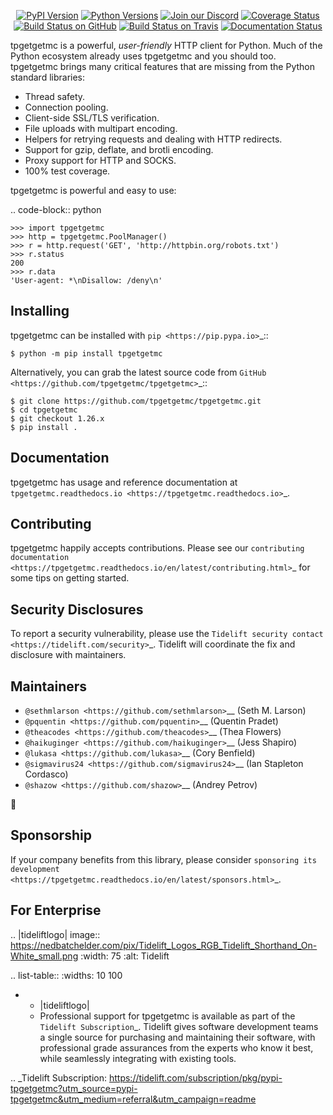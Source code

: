    <p align="center">
      <a href="https://pypi.org/project/tpgetgetmc"><img alt="PyPI Version" src="https://img.shields.io/pypi/v/tpgetgetmc.svg?maxAge=86400" /></a>
      <a href="https://pypi.org/project/tpgetgetmc"><img alt="Python Versions" src="https://img.shields.io/pypi/pyversions/tpgetgetmc.svg?maxAge=86400" /></a>
      <a href="https://discord.gg/CHEgCZN"><img alt="Join our Discord" src="https://img.shields.io/discord/756342717725933608?color=%237289da&label=discord" /></a>
      <a href="https://codecov.io/gh/tpgetgetmc/tpgetgetmc"><img alt="Coverage Status" src="https://img.shields.io/codecov/c/github/tpgetgetmc/tpgetgetmc.svg" /></a>
      <a href="https://github.com/tpgetgetmc/tpgetgetmc/actions?query=workflow%3ACI"><img alt="Build Status on GitHub" src="https://github.com/tpgetgetmc/tpgetgetmc/workflows/CI/badge.svg" /></a>
      <a href="https://travis-ci.org/tpgetgetmc/tpgetgetmc"><img alt="Build Status on Travis" src="https://travis-ci.org/tpgetgetmc/tpgetgetmc.svg?branch=master" /></a>
      <a href="https://tpgetgetmc.readthedocs.io"><img alt="Documentation Status" src="https://readthedocs.org/projects/tpgetgetmc/badge/?version=latest" /></a>
   </p>

tpgetgetmc is a powerful, *user-friendly* HTTP client for Python. Much of the
Python ecosystem already uses tpgetgetmc and you should too.
tpgetgetmc brings many critical features that are missing from the Python
standard libraries:

- Thread safety.
- Connection pooling.
- Client-side SSL/TLS verification.
- File uploads with multipart encoding.
- Helpers for retrying requests and dealing with HTTP redirects.
- Support for gzip, deflate, and brotli encoding.
- Proxy support for HTTP and SOCKS.
- 100% test coverage.

tpgetgetmc is powerful and easy to use:

.. code-block:: python

    >>> import tpgetgetmc
    >>> http = tpgetgetmc.PoolManager()
    >>> r = http.request('GET', 'http://httpbin.org/robots.txt')
    >>> r.status
    200
    >>> r.data
    'User-agent: *\nDisallow: /deny\n'


Installing
----------

tpgetgetmc can be installed with `pip <https://pip.pypa.io>`_::

    $ python -m pip install tpgetgetmc

Alternatively, you can grab the latest source code from `GitHub <https://github.com/tpgetgetmc/tpgetgetmc>`_::

    $ git clone https://github.com/tpgetgetmc/tpgetgetmc.git
    $ cd tpgetgetmc
    $ git checkout 1.26.x
    $ pip install .


Documentation
-------------

tpgetgetmc has usage and reference documentation at `tpgetgetmc.readthedocs.io <https://tpgetgetmc.readthedocs.io>`_.


Contributing
------------

tpgetgetmc happily accepts contributions. Please see our
`contributing documentation <https://tpgetgetmc.readthedocs.io/en/latest/contributing.html>`_
for some tips on getting started.


Security Disclosures
--------------------

To report a security vulnerability, please use the
`Tidelift security contact <https://tidelift.com/security>`_.
Tidelift will coordinate the fix and disclosure with maintainers.


Maintainers
-----------

- `@sethmlarson <https://github.com/sethmlarson>`__ (Seth M. Larson)
- `@pquentin <https://github.com/pquentin>`__ (Quentin Pradet)
- `@theacodes <https://github.com/theacodes>`__ (Thea Flowers)
- `@haikuginger <https://github.com/haikuginger>`__ (Jess Shapiro)
- `@lukasa <https://github.com/lukasa>`__ (Cory Benfield)
- `@sigmavirus24 <https://github.com/sigmavirus24>`__ (Ian Stapleton Cordasco)
- `@shazow <https://github.com/shazow>`__ (Andrey Petrov)

👋


Sponsorship
-----------

If your company benefits from this library, please consider `sponsoring its
development <https://tpgetgetmc.readthedocs.io/en/latest/sponsors.html>`_.


For Enterprise
--------------

.. |tideliftlogo| image:: https://nedbatchelder.com/pix/Tidelift_Logos_RGB_Tidelift_Shorthand_On-White_small.png
   :width: 75
   :alt: Tidelift

.. list-table::
   :widths: 10 100

   * - |tideliftlogo|
     - Professional support for tpgetgetmc is available as part of the `Tidelift
       Subscription`_.  Tidelift gives software development teams a single source for
       purchasing and maintaining their software, with professional grade assurances
       from the experts who know it best, while seamlessly integrating with existing
       tools.

.. _Tidelift Subscription: https://tidelift.com/subscription/pkg/pypi-tpgetgetmc?utm_source=pypi-tpgetgetmc&utm_medium=referral&utm_campaign=readme
